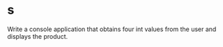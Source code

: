 # s
Write a console application that obtains four int values from the user and displays the product.
